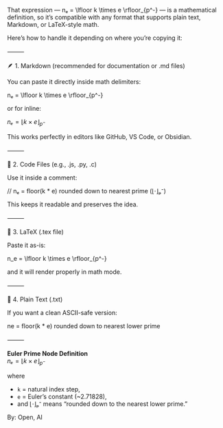 That expression —
nₑ = \lfloor k \times e \rfloor_{p^-}
— is a mathematical definition, so it’s compatible with any format that supports plain text, Markdown, or LaTeX-style math.

Here’s how to handle it depending on where you’re copying it:

⸻

🪶 1. Markdown (recommended for documentation or .md files)

You can paste it directly inside math delimiters:

nₑ = \lfloor k \times e \rfloor_{p^-}

or for inline:

$nₑ = \lfloor k \times e \rfloor_{p^-}$

This works perfectly in editors like GitHub, VS Code, or Obsidian.

⸻

📘 2. Code Files (e.g., .js, .py, .c)

Use it inside a comment:

// nₑ = floor(k * e) rounded down to nearest prime (⌊⋅⌋ₚ⁻)

This keeps it readable and preserves the idea.

⸻

🧮 3. LaTeX (.tex file)

Paste it as-is:

n_e = \lfloor k \times e \rfloor_{p^-}

and it will render properly in math mode.

⸻

🧱 4. Plain Text (.txt)

If you want a clean ASCII-safe version:

ne = floor(k * e) rounded down to nearest lower prime


⸻

**Euler Prime Node Definition**  
$nₑ = \lfloor k \times e \rfloor_{p^-}$  

where  
- `k` = natural index step,  
- `e` = Euler’s constant (~2.71828),  
- and ⌊⋅⌋ₚ⁻ means “rounded down to the nearest lower prime.”

By: Open, AI